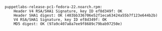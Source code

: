     puppetlabs-release-pc1-fedora-22.noarch.rpm:
        Header V4 RSA/SHA1 Signature, key ID ef8d349f: OK
        Header SHA1 digest: OK (403bb336706e52f1eca63424a55b7f123e644b2b)
        V4 RSA/SHA1 Signature, key ID ef8d349f: OK
        MD5 digest: OK (97a9c407a8a7ee9f8689c79bab97250e)
